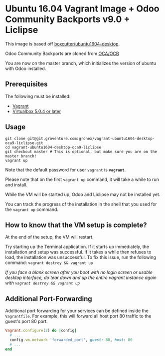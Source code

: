# Ubuntu 16.04 Vagrant Image + Odoo Community Backports v9.0 + Liclipse

This image is based off [boxcutter/ubuntu1604-desktop](https://atlas.hashicorp.com/box-cutter/boxes/ubuntu1604-desktop).

Odoo Community Backports are cloned from [OCA/OCB](https://github.com/oca/ocb)

You are now on the master branch, which initializes the version of ubuntu
with Odoo installed.

## Prerequisites

The following must be installed:

+ [Vagrant](https://www.vagrantup.com/)
+ [Virtualbox 5.0.4 or later](https://www.virtualbox.org/)

## Usage

```shell
git clone git@git.groventure.com:gronex/vagrant-ubuntu1604-desktop-oca9-liclipse.git
cd vagrant-ubuntu1604-desktop-oca9-liclipse
git checkout master # This is optional, but make sure you are on the master branch!
vagrant up
```

Note that the default password for user `vagrant` is **`vagrant`**.

Please note that on the first `vagrant up` command, it will take a while to run 
and install.

While the VM will be started up, Odoo and Liclipse may not be installed yet.

You can track the progress of the installation in the shell that you used for 
the `vagrant up` command.

## How to know that the VM setup is complete?

At the end of the setup, the VM will restart.

Try starting up the Terminal application. If it starts up immediately, the 
installation and setup was successful. If it takes a while then refuses to load, 
the installation was unsuccessful. To fix this issue, run the following
command: `vagrant destroy && vagrant up`

*If you face a blank screen after you boot with no login screen or
usable desktop interface, do tear down and up the entire vagrant
instance again with `vagrant destroy && vagrant up`*

## Additional Port-Forwarding

Additional port forwarding for your services can be defined inside the
`Vagrantfile`. For example, this will forward all host port 80 traffic
to the guest's port 80 port.

```ruby
Vagrant.configure(2) do |config|
  # ...
  config.vm.network 'forwarded_port', guest: 80, host: 80
  # ...
end
```
